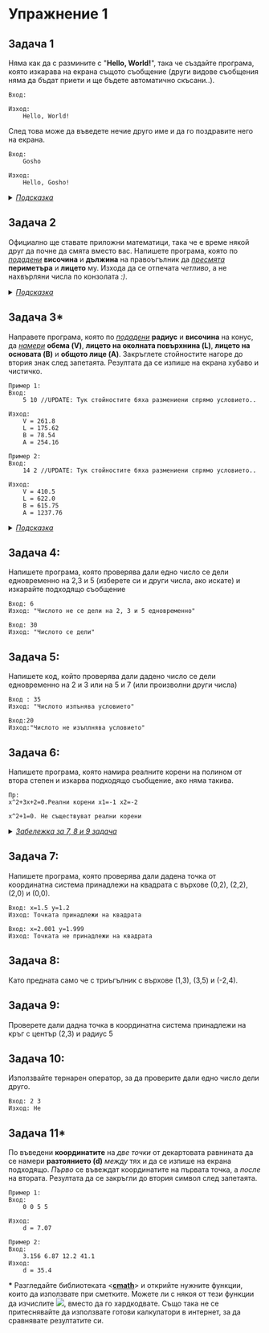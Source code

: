# Упражнение 1

## Задача 1

Няма как да с размините с "**Hello, World!**", така че създайте програма, която изкарава на екрана същото съобщение (други видове съобщения няма да бъдат приети и ще бъдете автоматично скъсани..).

```
Вход:

Изход: 
    Hello, World! 
```

След това може да въведете нечие друго име и да го поздравите него на екрана.

```
Вход:
    Gosho

Изход: 
    Hello, Gosho! 
```
<details><summary><i><u>Подсказка</u></i></summary>
&nbsp;&nbsp;&nbsp;&nbsp;&nbsp;За въвеждането на името използайте символен низ (string) и го въведете със cin. След това просто изпишете на екрана литералиния низ "Hello, ", след това въведения от вас низ и накрая залепете една удивителна "!" или '!'. Или просто конкатенирайте низовете с '+' и ги изпишете на едно. 
</details>

## Задача 2
Официално ще ставате приложни математици, така че е време някой друг да почне да смята вместо вас. Напишете програма, която по <u>*подадени*</u> **височина** и **дължина** на правоъгълник да <u>*пресмята*</u> **периметъра** и **лицето** му. Изхода да се отпечата *четливо*, а не нахвърляни числа по конзолата *:)*. 
<details><summary><i><u>Подсказка</u></i></summary>
    <p>
    &nbsp;&nbsp;&nbsp;&nbsp;&nbsp;Въведете стойностие в подходящия тип променливи.
    </p>
</details>

## Задача 3*

 Направете програма, която по <u>*подадени*</u> **радиус** и **височина** на конус, да <u>*намери*</u> **обема (V)**, **лицето на околната повърхнина (L)**, **лицето на основата (B)** и **общото лице (A)**. Закръглете стойностите нагоре до втория знак след запетаята. Резултата да се изпише на екрана хубаво и чистичко.


```
Пример 1:
Вход: 
    5 10 //UPDATE: Тук стойностите бяха размениени спрямо условието..

Изход:
    V = 261.8
    L = 175.62
    B = 78.54
    A = 254.16

Пример 2:
Вход:
    14 2 //UPDATE: Тук стойностите бяха размениени спрямо условието..

Изход:
    V = 410.5
    L = 622.0
    B = 615.75
    A = 1237.76
```
<details><summary><i><u>Подсказка</u></i></summary>
    <p>
    &nbsp;&nbsp;&nbsp;&nbsp;&nbsp;Въведете стойностие в <i>подходящия</i> тип променливи. Използвайте функциите <b>sqrt</b> и <b>pow</b> от библиотеката <<b>cmath</b>>, за да можете да коренувате и вдигате на степен(адекватно). Не забравяйте да я добавите с #include, както <<b>iostream</b>>
    </p>
</details>


## Задача 4:

Напишете програма, която проверява дали едно число се дели едновременно на 2,3 и 5 (изберете си и други числа, ако искате) и изкарайте подходящо съобщение

```
Вход: 6
Изход: "Числото не се дели на 2, 3 и 5 едновременно"

Вход: 30
Изход: "Числото се дели"

```

## Задача 5:

Напишете код, който проверява дали дадено число се дели едновременно на 2 и 3 или на 5 и 7 (или произволни други числа)

```
Вход : 35
Изход: "Числото изпънява условието"

Вход:20
Изход:"Числото не изъплнява условието"

```

## Задача 6:

Напишете програма, която намира реалните корени на полином от втора степен и изкарва подходящо съобщение, ако няма такива.

```
Пр:
х^2+3x+2=0.Реални корени х1=-1 х2=-2

x^2+1=0. Не съществуват реални корени
```

<details><summary><i><u>Забележка за 7, 8 и 9 задача</u></i></summary>
&nbsp;&nbsp;&nbsp;&nbsp;&nbsp;Внимавайте какъв тип данни използвате </details>

## Задача 7:

Напишете програма, която проверява дали дадена точка от  координатна система принадлежи на квадрата с върхове (0,2), (2,2), (2,0) и (0,0).

```
Вход: х=1.5 у=1.2
Изход: Точката принадлежи на квадрата

Вход: х=2.001 у=1.999
Изход: Точката не принадлежи на квадрата
```

## Задача 8:

Като предната само че с триъгълник с върхове (1,3), (3,5) и (-2,4).

## Задача 9:

Проверете дали дадна точка в координатна система принадлежи на кръг с център (2,3)
и радиус 5

## Задача 10:

Използвайте тернарен оператор, за да проверите дали едно число дели друго.

```
Вход: 2 3
Изход: Не
```



## Задача 11*

По въведени **координатите** на *две точки* от декартовата равнината да се намери **разтоянието (d)** *между* тях и да се изпише на екрана подходящо. *Първо* се въвеждат координатите на първата точка, а *после* на втората. Резултата да се закръгли до втория символ след запетаята.

```
Пример 1:
Вход:
    0 0 5 5

Изход:
    d = 7.07

Пример 2:
Вход:
    3.156 6.87 12.2 41.1
Изход:
    d = 35.4
```

**\*** Разгледайте библиотеката <**<a href="http://www.cplusplus.com/reference/cmath/">cmath</a>**> и открийте нужните функции, които да използвате при сметките. Можете ли с някоя от тези функции да изчислите <img src="https://latex.codecogs.com/svg.latex?\Large&space;\pi" />, вместо да го хардкодвате. Също така не се притеснявайте да използвате готови калкулатори в интернет, за да сравнявате резултатите си.
